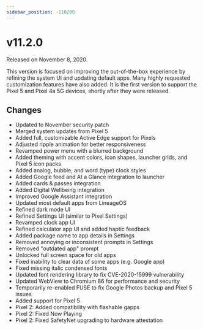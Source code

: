 ```yaml
---
sidebar_position: -110200
---
```


# v11.2.0

Released on November 8, 2020.

This version is focused on improving the out-of-the-box experience by refining the system UI and updating default apps. Many highly requested customization features have also added. It is the first version to support the Pixel 5 and Pixel 4a 5G devices, shortly after they were released.

## Changes

- Updated to November security patch
- Merged system updates from Pixel 5
- Added full, customizable Active Edge support for Pixels
- Adjusted ripple animation for better responsiveness
- Revamped power menu with a blurred background
- Added theming with accent colors, icon shapes, launcher grids, and Pixel 5 icon packs
- Added analog, bubble, and word (type) clock styles
- Added Google feed and At a Glance integration to launcher
- Added cards & passes integration
- Added Digital Wellbeing integration
- Improved Google Assistant integration
- Updated most default apps from LineageOS
- Refined dark mode UI
- Refined Settings UI (similar to Pixel Settings)
- Revamped clock app UI
- Refined calculator app UI and added haptic feedback
- Added package name to app details in Settings
- Removed annoying or inconsistent prompts in Settings
- Removed "outdated app" prompt
- Unlocked full screen space for old apps
- Fixed inability to clear data of some apps (e.g. Google app)
- Fixed missing italic condensed fonts
- Updated font rendering library to fix CVE-2020-15999 vulnerability
- Updated WebView to Chromium 86 for performance and security
- Temporarily re-enabled FUSE to fix Google Photos backup and Pixel 5 issues
- Added support for Pixel 5
- Pixel 2: Added compatibility with flashable gapps
- Pixel 2: Fixed Now Playing
- Pixel 2: Fixed SafetyNet upgrading to hardware attestation
